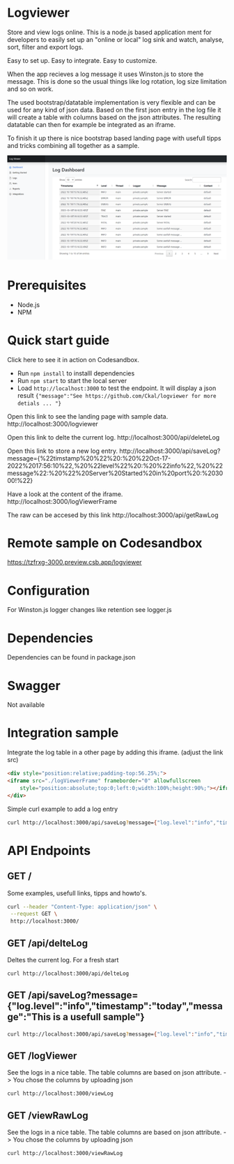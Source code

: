 # Logviewer

Store and view logs online. This is a node.js based application ment for developers to easily set up an "online or local" log sink and watch, analyse, sort, filter and export logs.

Easy to set up. Easy to integrate. Easy to customize.

When the app recieves a log message it uses Winston.js to store the message. This is done so the usual things like log rotation, log size limitation and so on work.

The used bootstrap/datatable implementation is very flexible and can be used for any kind of json data. Based on the first json entry in the log file it will create a table with columns based on the json attributes. The resulting datatable can then for example be integrated as an iframe.  

To finish it up there is nice bootstrap based landing page with usefull tipps and tricks combining all together as a sample.

![alt](LogViewerDashboardSample.PNG) 


# Prerequisites

- Node.js
- NPM

# Quick start guide 

Click here to see it in action on Codesandbox.

- Run `npm install` to installl dependencies
- Run `npm start` to start the local server
- Load `http://localhost:3000` to test the endpoint. It will display a json result `{"message":"See https://github.com/Ckal/logviewer for more detials ... "}`

Open this link to see the landing page with sample data.
http://localhost:3000/logviewer

Open this link to delte the current log.
http://localhost:3000/api/deleteLog

Open this link to store a new log entry.
http://localhost:3000/api/saveLog?message={%22timstamp%20%22%20:%20%22Oct-17-2022%2017:56:10%22,%20%22level%22%20:%20%22info%22,%20%22message%22:%20%22%20Server%20Started%20in%20port%20:%203000!%22}

Have a look at the content of the iframe.
http://localhost:3000/logViewerFrame

The raw can be accesed by this link
http://localhost:3000/api/getRawLog

# Remote sample on Codesandbox

https://tzfrxg-3000.preview.csb.app/logviewer


# Configuration

For Winston.js logger changes like retention see logger.js

# Dependencies

Dependencies can be found in package.json

# Swagger

Not available

# Integration sample

Integrate the log table in a other page by adding this iframe. (adjust the link src)

```html
<div style="position:relative;padding-top:56.25%;">
<iframe src="./logViewerFrame" frameborder="0" allowfullscreen
    style="position:absolute;top:0;left:0;width:100%;height:90%;"></iframe>
</div>
```

Simple curl example to add a log entry

```bash
curl http://localhost:3000/api/saveLog?message={"log.level":"info","timestamp":"today","message":"This is a usefull sample"}
```


# API Endpoints

## GET /
Some examples, usefull links, tipps and howto's.

```bash
curl --header "Content-Type: application/json" \
 --request GET \
 http://localhost:3000/
```

## GET /api/delteLog

Deltes the current log. For a fresh start

```bash
curl http://localhost:3000/api/delteLog
```

## GET /api/saveLog?message={"log.level":"info","timestamp":"today","message":"This is a usefull sample"} 

```bash
curl http://localhost:3000/api/saveLog?message={"log.level":"info","timestamp":"today","message":"This is a usefull sample"}
```

## GET /logViewer
See the logs in a nice table. The table columns are based on json attribute. -> You chose the columns by uploading json
```bash
curl http://localhost:3000/viewLog
```

## GET /viewRawLog
See the logs in a nice table. The table columns are based on json attribute. -> You chose the columns by uploading json
```bash
curl http://localhost:3000/viewRawLog
```
